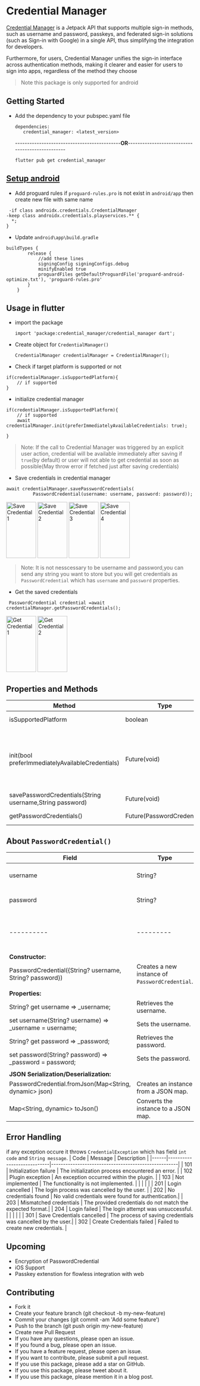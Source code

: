 # Credential Manager

[Credential Manager](https://developer.android.com/jetpack/androidx/releases/credentials) is a Jetpack API that supports multiple sign-in methods, such as username and password, passkeys, and federated sign-in solutions (such as Sign-in with Google) in a single API, thus simplifying the integration for developers.

Furthermore, for users, Credential Manager unifies the sign-in interface across authentication methods, making it clearer and easier for users to sign into apps, regardless of the method they choose


> Note this package is only supported for android

## Getting Started 

- Add the dependency to your pubspec.yaml file
   ```
   dependencies:
      credential_manager: <latest_version>
   ```

   --------------------------------------------**OR**------------------------------------------------
   ```
   flutter pub get credential_manager
   ```
## [Setup android](https://developer.android.com/training/sign-in/passkeys)
- Add proguard rules
if `proguard-rules.pro` is not exist in `android/app` then create new file with same name 

```
 -if class androidx.credentials.CredentialManager
-keep class androidx.credentials.playservices.** {
  *;
}

```
- Update `android\app\build.gradle` 

```
buildTypes {
        release {
            //add these lines 
            signingConfig signingConfigs.debug
            minifyEnabled true
            proguardFiles getDefaultProguardFile('proguard-android-optimize.txt'), 'proguard-rules.pro'
        }
    }
```
## Usage in flutter
- import the package

    ```
    import 'package:credential_manager/credential_manager dart';
    ```
- Create object for `CredentialManager()` 
    ```
    CredentialManager credentialManager = CredentialManager();
    ```
- Check if target platform is supported or not

```
if(credentialManager.isSupportedPlatform){
    // if supported
}
```

- initialize credential manager

```
if(credentialManager.isSupportedPlatform){
    // if supported
    await credentialManager.init(preferImmediatelyAvailableCredentials: true);

}
```
> Note: If the call to Credential Manager was triggered by an explicit user action, credential will be available immediately after saving if `true`(by default) or user will not able to get credential as soon as possible(May throw error if fetched just after saving credentials)

- Save credentials in credential manager

```
await credentialManager.savePasswordCredentials(
          PasswordCredential(username: username, password: password));
```
<img src="https://i.ibb.co/CtK7ffZ/1.jpg" alt="Save Credential 1" width="80" height="150">

<img src="https://i.ibb.co/qyGGv37/2.jpg" alt="Save Credential 2" width="80" height="150">

<img src="https://i.ibb.co/vZmbsXL/3.jpg" alt="Save Credential 3" width="80" height="150">

<img src="https://i.ibb.co/NsTFTVB/4.jpg" alt="Save Credential 4" width="80" height="150">




> Note: It is not nesscessary to be username and password,you can send any string you want to store but you will get credentials as `PasswordCredential` which has `username` and `password` properties.

- Get the saved  credentials

```
 PasswordCredential credential =await credentialManager.getPasswordCredentials();
```
<img src="https://i.ibb.co/fCs0kqV/5.jpg" alt="Get Credential 1" width="80" height="150">

<img src="https://i.ibb.co/3ChSstH/6.jpg" alt="Get Credential 2" width="80" height="150">



## Properties and Methods

| Method              | Type                      | Description                                 |
|-----------------------|---------------------------|---------------------------------------------|
| isSupportedPlatform            | boolean     | Check if targeted platform supported or not(Only Android supported) |  
| init(bool preferImmediatelyAvailableCredentials)         | Future(void)                  | To initialize credential Manager,preferImmediatelyAvailableCredentials,If the call to Credential Manager was triggered by an explicit user action, credential will be available immediately after saving if `true`(by default) or user will not able to get credential as soon as possible(May throw error if fetched just after saving credentials) |
| savePasswordCredentials(String username,String password)         | Future(void)                  | To save credentials in credential Manager|
| getPasswordCredentials()         | Future(PasswordCredential)                  | return `PasswordCredential` object which has username,password fields |

## About `PasswordCredential()`

| Field    | Type    | Description                               |
|----------|---------|-------------------------------------------|
| username | String? | User's username for authentication.       |
| password | String? | User's password for authentication.       |
|----------|---------|-------------------------------------------|
| **Constructor:**                                  |
| PasswordCredential({String? username, String? password}) | Creates a new instance of `PasswordCredential`. |
|                                                   |
| **Properties:**                                   |
| String? get username => _username;                | Retrieves the username.                        |
| set username(String? username) => _username = username; | Sets the username.                             |
| String? get password => _password;                | Retrieves the password.                        |
| set password(String? password) => _password = password; | Sets the password.                             |
|                                                   |
| **JSON Serialization/Deserialization:**           |
| PasswordCredential.fromJson(Map<String, dynamic> json) | Creates an instance from a JSON map.           |
| Map<String, dynamic> toJson()                      | Converts the instance to a JSON map.           |


## Error Handling 
if any exception occure it throws `CredentialException` which has field  `int code` and `String message`.
| Code | Message                    | Description                                         |
|------|----------------------------|-----------------------------------------------------|
| 101  | Initialization failure     | The initialization process encountered an error.   |
| 102  | Plugin exception           | An exception occurred within the plugin.             |
| 103  | Not implemented            | The functionality is not implemented.               |
|      |                            |                                                     |
| 201  | Login cancelled            | The login process was cancelled by the user.        |
| 202  | No credentials found       | No valid credentials were found for authentication.|
| 203  | Mismatched credentials     | The provided credentials do not match the expected format.|
| 204  | Login failed               | The login attempt was unsuccessful.                 |
|      |                            |                                                     |
| 301  | Save Credentials cancelled  | The process of saving credentials was cancelled by the user.|
| 302  | Create Credentials failed   | Failed to create new credentials.                   |


## Upcoming

- Encryption of PasswordCredential
- iOS Support
- Passkey extenstion for flowless integration with web

## Contributing
- Fork it
- Create your feature branch (git checkout -b my-new-feature)
- Commit your changes (git commit -am 'Add some feature')
- Push to the branch (git push origin my-new-feature)
- Create new Pull Request
- If you have any questions, please open an issue.
- If you found a bug, please open an issue.
- If you have a feature request, please open an issue.
- If you want to contribute, please submit a pull request.
- If you use this package, please add a star on GitHub.
- If you use this package, please tweet about it.
- If you use this package, please mention it in a blog post.








